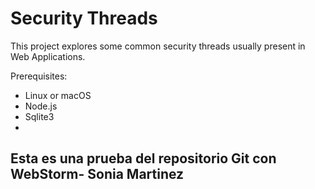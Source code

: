 # Security Threads

This project explores some common security threads usually present in Web Applications.

Prerequisites:
- Linux or macOS
- Node.js
- Sqlite3
- 

## Esta es una prueba del repositorio Git con WebStorm- Sonia Martinez 
